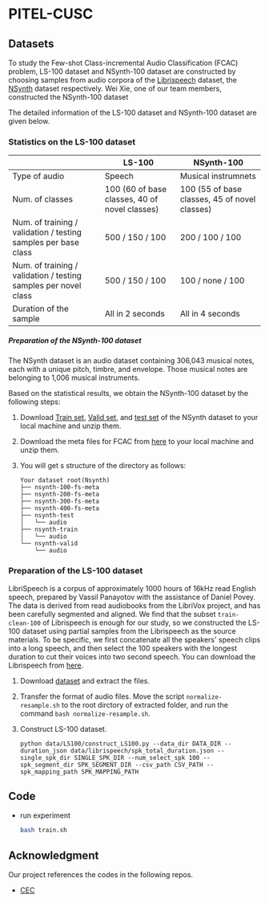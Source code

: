# PITEL-CUSC




## Datasets

To study the Few-shot Class-incremental Audio Classification (FCAC) problem, LS-100 dataset and NSynth-100 dataset are constructed by choosing samples from audio corpora of the [Librispeech](https://www.openslr.org/12/) dataset, the [NSynth](https://magenta.tensorflow.org/datasets/nsynth) dataset respectively. Wei Xie, one of our team members, constructed the NSynth-100 dataset

The detailed information of the LS-100 dataset and NSynth-100 dataset are given below.

### Statistics on the LS-100 dataset

|                                                              | LS-100                                        | NSynth-100                                    |
| ------------------------------------------------------------ | --------------------------------------------- | --------------------------------------------- |
| Type of audio                                                | Speech                                        | Musical instrumnets                           |
| Num. of classes                                              | 100 (60 of base classes, 40 of novel classes) | 100 (55 of base classes, 45 of novel classes) |
| Num. of training / validation / testing samples per base class | 500 / 150 / 100                               | 200 / 100 / 100                               |
| Num. of training / validation / testing samples per novel class | 500 / 150 / 100                               | 100 / none / 100                              |
| Duration of the sample                                       | All in 2 seconds                              | All in 4 seconds                              |

##### Preparation of the NSynth-100 dataset

The NSynth dataset is an audio dataset containing 306,043 musical notes, each with a unique pitch, timbre, and envelope. 
Those musical notes are belonging to 1,006 musical instruments.

Based on the statistical results, we obtain the NSynth-100 dataset by the following steps:

1. Download [Train set](http://download.magenta.tensorflow.org/datasets/nsynth/nsynth-train.jsonwav.tar.gz), [Valid set](http://download.magenta.tensorflow.org/datasets/nsynth/nsynth-valid.jsonwav.tar.gz), and [test set](http://download.magenta.tensorflow.org/datasets/nsynth/nsynth-test.jsonwav.tar.gz) of the NSynth dataset to your local machine and unzip them.

2. Download the meta files for FCAC from [here](./data/nsynth) to your local machine and unzip them.

3. You will get s structure of the directory as follows:

   ```
   Your dataset root(Nsynth)
   ├── nsynth-100-fs-meta
   ├── nsynth-200-fs-meta
   ├── nsynth-300-fs-meta
   ├── nsynth-400-fs-meta
   ├── nsynth-test
   │   └── audio
   ├── nsynth-train
   │   └── audio
   └── nsynth-valid
       └── audio
   ```

   

### Preparation of the LS-100 dataset

LibriSpeech is a corpus of approximately 1000 hours of 16kHz read English speech, prepared by Vassil Panayotov with the assistance of Daniel Povey. The data is derived from read audiobooks from the LibriVox project, and has been carefully segmented and aligned. We find that the subset `train-clean-100` of Librispeech is enough for our study, so we constructed the LS-100 dataset using partial samples from the Librispeech as the source materials. To be specific, we first concatenate all the speakers' speech clips into a long speech, and then select the 100 speakers with the longest duration to cut their voices into two second speech. You can download the Librispeech from [here](https://www.openslr.org/12/).

1. Download [dataset](https://www.openslr.org/resources/12/train-clean-100.tar.gz) and extract the files.

2. Transfer the format of audio files. Move the script `normalize-resample.sh` to the root dirctory of extracted folder, and run the command `bash normalize-resample.sh`.

3. Construct LS-100 dataset.

   ```
   python data/LS100/construct_LS100.py --data_dir DATA_DIR --duration_json data/librispeech/spk_total_duration.json --single_spk_dir SINGLE_SPK_DIR --num_select_spk 100 --spk_segment_dir SPK_SEGMENT_DIR --csv_path CSV_PATH --spk_mapping_path SPK_MAPPING_PATH
   ```

## Code

- run experiment 

  ```bash
  bash train.sh
  ```

  

## Acknowledgment

Our project references the codes in the following repos.

- [CEC](https://github.com/icoz69/CEC-CVPR2021)

